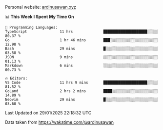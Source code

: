 Personal website: [ardinusawan.xyz](https://ardinusawan.xyz)

<!--START_SECTION:waka-->
📊 **This Week I Spent My Time On** 

```text
💬 Programming Languages: 
TypeScript               11 hrs              ████████████████████░░░░░   80.37 % 
Go                       1 hr 46 mins        ███░░░░░░░░░░░░░░░░░░░░░░   12.98 % 
Bash                     29 mins             █░░░░░░░░░░░░░░░░░░░░░░░░   03.58 % 
JSON                     9 mins              ░░░░░░░░░░░░░░░░░░░░░░░░░   01.13 % 
Markdown                 6 mins              ░░░░░░░░░░░░░░░░░░░░░░░░░   00.73 % 

🔥 Editors: 
VS Code                  11 hrs 9 mins       ████████████████████░░░░░   81.52 % 
GoLand                   2 hrs 2 mins        ████░░░░░░░░░░░░░░░░░░░░░   14.89 % 
Neovim                   29 mins             █░░░░░░░░░░░░░░░░░░░░░░░░   03.60 % 
```


 Last Updated on 29/01/2025 22:18:32 UTC
<!--END_SECTION:waka-->
Data taken from https://wakatime.com/@ardinusawan
